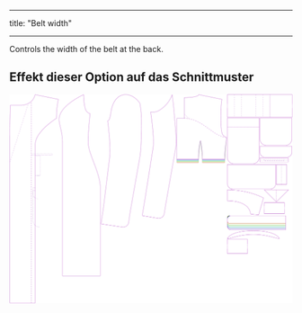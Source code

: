 - - -
title: "Belt width"
- - -

Controls the width of the belt at the back.

## Effekt dieser Option auf das Schnittmuster

![This image shows the effect of this option by superimposing several variants that have a different value for this option](carlita_beltwidth_sample.svg "Effect of this option on the pattern")
